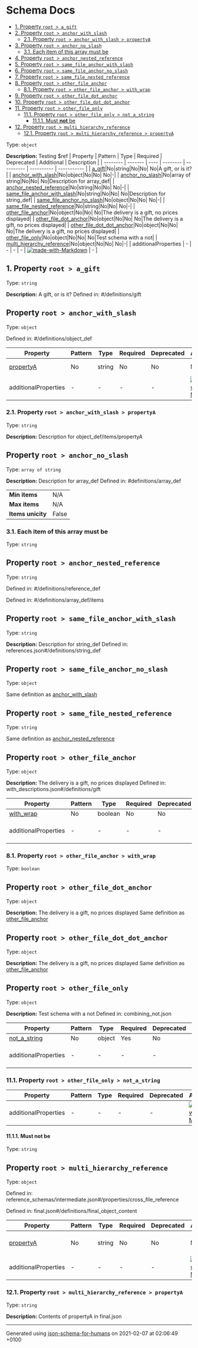 # Schema Docs

- [1. Property `root > a_gift`](#a_gift)
- [2. Property `root > anchor_with_slash`](#anchor_with_slash)
  - [2.1. Property `root > anchor_with_slash > propertyA`](#anchor_with_slash_propertyA)
- [3. Property `root > anchor_no_slash`](#anchor_no_slash)
  - [3.1. Each item of this array must be](#autogenerated_heading_2)
- [4. Property `root > anchor_nested_reference`](#anchor_nested_reference)
- [5. Property `root > same_file_anchor_with_slash`](#same_file_anchor_with_slash)
- [6. Property `root > same_file_anchor_no_slash`](#same_file_anchor_no_slash)
- [7. Property `root > same_file_nested_reference`](#same_file_nested_reference)
- [8. Property `root > other_file_anchor`](#other_file_anchor)
  - [8.1. Property `root > other_file_anchor > with_wrap`](#other_file_anchor_with_wrap)
- [9. Property `root > other_file_dot_anchor`](#other_file_dot_anchor)
- [10. Property `root > other_file_dot_dot_anchor`](#other_file_dot_dot_anchor)
- [11. Property `root > other_file_only`](#other_file_only)
  - [11.1. Property `root > other_file_only > not_a_string`](#other_file_only_not_a_string)
    - [11.1.1. Must **not** be](#autogenerated_heading_3)
- [12. Property `root > multi_hierarchy_reference`](#multi_hierarchy_reference)
  - [12.1. Property `root > multi_hierarchy_reference > propertyA`](#multi_hierarchy_reference_propertyA)

Type: `object`

**Description:** Testing $ref
| Property | Pattern | Type | Required | Deprecated | Additional | Description |
| -------- | ------- | ---- | -------- | ---------- | ---------- | ----------- |
| [a_gift](#a_gift)|No|string|No|No| No|A gift, or is it?|
| [anchor_with_slash](#anchor_with_slash)|No|object|No|No| No|-|
| [anchor_no_slash](#anchor_no_slash)|No|array of string|No|No| No|Description for array_def|
| [anchor_nested_reference](#anchor_nested_reference)|No|string|No|No| No|-|
| [same_file_anchor_with_slash](#same_file_anchor_with_slash)|No|string|No|No| No|Description for string_def|
| [same_file_anchor_no_slash](#same_file_anchor_no_slash)|No|object|No|No| No|-|
| [same_file_nested_reference](#same_file_nested_reference)|No|string|No|No| No|-|
| [other_file_anchor](#other_file_anchor)|No|object|No|No| No|The delivery is a gift, no prices displayed|
| [other_file_dot_anchor](#other_file_dot_anchor)|No|object|No|No| No|The delivery is a gift, no prices displayed|
| [other_file_dot_dot_anchor](#other_file_dot_dot_anchor)|No|object|No|No| No|The delivery is a gift, no prices displayed|
| [other_file_only](#other_file_only)|No|object|No|No| No|Test schema with a not|
| [multi_hierarchy_reference](#multi_hierarchy_reference)|No|object|No|No| No|-|
  | additionalProperties | - | - | - | - |  [![made-with-Markdown](https://img.shields.io/badge/Any%20type-allowed-green)](# "Additional Properties of any type are allowed.") | - |

## <a name="a_gift"></a>1. Property `root > a_gift`

Type: `string`

**Description:** A gift, or is it?
Defined in: #/definitions/gift

## Property `root > anchor_with_slash`

Type: `object`

Defined in: #/definitions/object_def

| Property | Pattern | Type | Required | Deprecated | Additional | Description |
| -------- | ------- | ---- | -------- | ---------- | ---------- | ----------- |
| [propertyA](#anchor_with_slash_propertyA)|No|string|No|No| No|Description for object_def/items/propertyA|
  | additionalProperties | - | - | - | - |  [![made-with-Markdown](https://img.shields.io/badge/Not%20allowed-red)](# "Additional Properties not allowed.") | - |

### <a name="anchor_with_slash_propertyA"></a>2.1. Property `root > anchor_with_slash > propertyA`

Type: `string`

**Description:** Description for object_def/items/propertyA

## Property `root > anchor_no_slash`

Type: `array of string`

**Description:** Description for array_def
Defined in: #definitions/array_def

<table>
 	<tr>
    <td><b>Min items</b></td>
    <td>N/A</td>
 	</tr>
	<tr>
    <td><b>Max items</b></td>
    <td>N/A</td>
	</tr>
	<tr>
    <td><b>Items unicity</b></td>
    <td>False</td>
 	</tr>
</table>

### <a name="autogenerated_heading_2"></a>3.1. Each item of this array must be

Type: `string`

## Property `root > anchor_nested_reference`

Type: `string`

Defined in: #/definitions/reference_def

Defined in: #/definitions/array_def/items

## Property `root > same_file_anchor_with_slash`

Type: `string`

**Description:** Description for string_def
Defined in: references.json#/definitions/string_def

## Property `root > same_file_anchor_no_slash`

Type: `object`

Same definition as [anchor_with_slash](#anchor_with_slash)

## Property `root > same_file_nested_reference`

Type: `string`

Same definition as [anchor_nested_reference](#anchor_nested_reference)

## Property `root > other_file_anchor`

Type: `object`

**Description:** The delivery is a gift, no prices displayed
Defined in: with_descriptions.json#/definitions/gift

| Property | Pattern | Type | Required | Deprecated | Additional | Description |
| -------- | ------- | ---- | -------- | ---------- | ---------- | ----------- |
| [with_wrap](#other_file_anchor_with_wrap)|No|boolean|No|No| No|-|
  | additionalProperties | - | - | - | - |  [![made-with-Markdown](https://img.shields.io/badge/Any%20type-allowed-green)](# "Additional Properties of any type are allowed.") | - |

### <a name="other_file_anchor_with_wrap"></a>8.1. Property `root > other_file_anchor > with_wrap`

Type: `boolean`

## Property `root > other_file_dot_anchor`

Type: `object`

**Description:** The delivery is a gift, no prices displayed
Same definition as [other_file_anchor](#other_file_anchor)

## Property `root > other_file_dot_dot_anchor`

Type: `object`

**Description:** The delivery is a gift, no prices displayed
Same definition as [other_file_anchor](#other_file_anchor)

## Property `root > other_file_only`

Type: `object`

**Description:** Test schema with a not
Defined in: combining_not.json

| Property | Pattern | Type | Required | Deprecated | Additional | Description |
| -------- | ------- | ---- | -------- | ---------- | ---------- | ----------- |
| [not_a_string](#other_file_only_not_a_string)|No|object|Yes|No| No|-|
  | additionalProperties | - | - | - | - |  [![made-with-Markdown](https://img.shields.io/badge/Any%20type-allowed-green)](# "Additional Properties of any type are allowed.") | - |

### <a name="other_file_only_not_a_string"></a>11.1. Property `root > other_file_only > not_a_string`

| Property | Pattern | Type | Required | Deprecated | Additional | Description |
| -------- | ------- | ---- | -------- | ---------- | ---------- | ----------- |
  | additionalProperties | - | - | - | - |  [![made-with-Markdown](https://img.shields.io/badge/Any%20type-allowed-green)](# "Additional Properties of any type are allowed.") | - |

#### <a name="autogenerated_heading_3"></a>11.1.1. Must **not** be

Type: `string`

## Property `root > multi_hierarchy_reference`

Type: `object`

Defined in: reference_schemas/intermediate.json#/properties/cross_file_reference

Defined in: final.json#/definitions/final_object_content

| Property | Pattern | Type | Required | Deprecated | Additional | Description |
| -------- | ------- | ---- | -------- | ---------- | ---------- | ----------- |
| [propertyA](#multi_hierarchy_reference_propertyA)|No|string|No|No| No|Contents of propertyA in final.json|
  | additionalProperties | - | - | - | - |  [![made-with-Markdown](https://img.shields.io/badge/Not%20allowed-red)](# "Additional Properties not allowed.") | - |

### <a name="multi_hierarchy_reference_propertyA"></a>12.1. Property `root > multi_hierarchy_reference > propertyA`

Type: `string`

**Description:** Contents of propertyA in final.json

----------------------------------------------------------------------------------------------------------------------------
Generated using [json-schema-for-humans](https://github.com/coveooss/json-schema-for-humans) on 2021-02-07 at 02:06:49 +0100